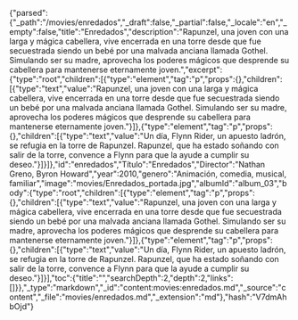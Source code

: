 {"parsed":{"_path":"/movies/enredados","_draft":false,"_partial":false,"_locale":"en","_empty":false,"title":"Enredados","description":"Rapunzel, una joven con una larga y mágica cabellera, vive encerrada en una torre desde que fue secuestrada siendo un bebé por una malvada anciana llamada Gothel. Simulando ser su madre, aprovecha los poderes mágicos que desprende su cabellera para mantenerse eternamente joven.","excerpt":{"type":"root","children":[{"type":"element","tag":"p","props":{},"children":[{"type":"text","value":"Rapunzel, una joven con una larga y mágica cabellera, vive encerrada en una torre desde que fue secuestrada siendo un bebé por una malvada anciana llamada Gothel. Simulando ser su madre, aprovecha los poderes mágicos que desprende su cabellera para mantenerse eternamente joven."}]},{"type":"element","tag":"p","props":{},"children":[{"type":"text","value":"Un día, Flynn Rider, un apuesto ladrón, se refugia en la torre de Rapunzel. Rapunzel, que ha estado soñando con salir de la torre, convence a Flynn para que la ayude a cumplir su deseo."}]}]},"id":"enredados","Título":"Enredados","Director":"Nathan Greno, Byron Howard","year":2010,"genero":"Animación, comedia, musical, familiar","image":"movies/Enredados_portada.jpg","albumId":"album_03","body":{"type":"root","children":[{"type":"element","tag":"p","props":{},"children":[{"type":"text","value":"Rapunzel, una joven con una larga y mágica cabellera, vive encerrada en una torre desde que fue secuestrada siendo un bebé por una malvada anciana llamada Gothel. Simulando ser su madre, aprovecha los poderes mágicos que desprende su cabellera para mantenerse eternamente joven."}]},{"type":"element","tag":"p","props":{},"children":[{"type":"text","value":"Un día, Flynn Rider, un apuesto ladrón, se refugia en la torre de Rapunzel. Rapunzel, que ha estado soñando con salir de la torre, convence a Flynn para que la ayude a cumplir su deseo."}]}],"toc":{"title":"","searchDepth":2,"depth":2,"links":[]}},"_type":"markdown","_id":"content:movies:enredados.md","_source":"content","_file":"movies/enredados.md","_extension":"md"},"hash":"V7dmAhbOjd"}